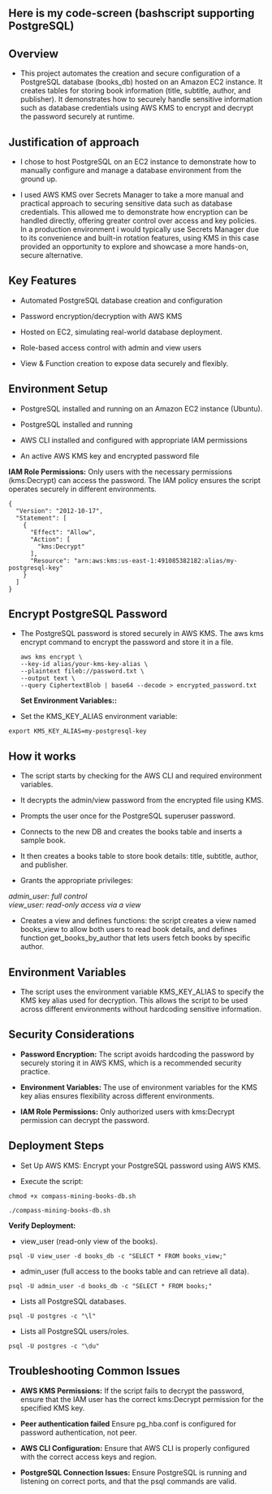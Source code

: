 ## Here is my code-screen (bashscript supporting PostgreSQL)

## Overview
* This project automates the creation and secure configuration of a PostgreSQL database (books_db) hosted on an Amazon EC2 instance. It creates tables for storing book information (title, subtitle, author, and publisher). It demonstrates how to securely handle sensitive information such as database credentials using AWS KMS to encrypt and decrypt the password securely at runtime.

## Justification of approach
* I chose to host PostgreSQL on an EC2 instance to demonstrate how to manually configure and manage a database environment from the ground up.

* I used AWS KMS over Secrets Manager to take a more manual and practical approach to securing sensitive data such as database credentials. This allowed me to demonstrate how encryption can be handled directly, offering greater control over access and key policies. In a production environment i would typically use Secrets Manager due to its convenience and built-in rotation features, using KMS in this case provided an opportunity to explore and showcase a more hands-on, secure alternative.

## Key Features
* Automated PostgreSQL database creation and configuration

* Password encryption/decryption with AWS KMS

* Hosted on EC2, simulating real-world database deployment.

* Role-based access control with admin and view users

* View & Function creation to expose data securely and flexibly.

## Environment Setup
* PostgreSQL installed and running on an Amazon EC2 instance (Ubuntu).

* PostgreSQL installed and running

* AWS CLI installed and configured with appropriate IAM permissions

* An active AWS KMS key and encrypted password file

**IAM Role Permissions:** Only users with the necessary permissions (kms:Decrypt) can access the password. The IAM policy ensures the script operates securely in different environments.

```
{
  "Version": "2012-10-17",
  "Statement": [
    {
      "Effect": "Allow",
      "Action": [
        "kms:Decrypt"
      ],
      "Resource": "arn:aws:kms:us-east-1:491085382182:alias/my-postgresql-key"
    }
  ]
}

```
## Encrypt PostgreSQL Password
* The PostgreSQL password is stored securely in AWS KMS. The aws kms encrypt command to encrypt the password and store it in a file.

  ```
  aws kms encrypt \
  --key-id alias/your-kms-key-alias \
  --plaintext fileb://password.txt \
  --output text \
  --query CiphertextBlob | base64 --decode > encrypted_password.txt
  
  ```
  **Set Environment Variables::**

* Set the KMS_KEY_ALIAS environment variable:

```
export KMS_KEY_ALIAS=my-postgresql-key

```

## How it works
* The script starts by checking for the AWS CLI and required environment variables.

* It decrypts the admin/view password from the encrypted file using KMS.

* Prompts the user once for the PostgreSQL superuser password.

* Connects to the new DB and creates the books table and inserts a sample book.

* It then creates a books table to store book details: title, subtitle, author, and publisher.

* Grants the appropriate privileges:
  
*admin_user: full control*  
*view_user: read-only access via a view*

* Creates a view and defines functions: the script creates a view named books_view to allow both users to read book details, and defines function get_books_by_author that lets users fetch books by specific author.

## Environment Variables 
* The script uses the environment variable KMS_KEY_ALIAS to specify the KMS key alias used for decryption. This allows the script to be used across different environments without hardcoding sensitive information.

## Security Considerations
* **Password Encryption:** The script avoids hardcoding the password by securely storing it in AWS KMS, which is a recommended security practice.

* **Environment Variables:** The use of environment variables for the KMS key alias ensures flexibility across different environments.

* **IAM Role Permissions:** Only authorized users with kms:Decrypt permission can decrypt the password.


## Deployment Steps
* Set Up AWS KMS: Encrypt your PostgreSQL password using AWS KMS.

* Execute the script:
```
chmod +x compass-mining-books-db.sh
```

```
./compass-mining-books-db.sh
```
**Verify Deployment:**

* view_user (read-only view of the books).

```
psql -U view_user -d books_db -c "SELECT * FROM books_view;"

```

* admin_user (full access to the books table and can retrieve all data).
```
psql -U admin_user -d books_db -c "SELECT * FROM books;"

```

* Lists all PostgreSQL databases.
```
psql -U postgres -c "\l"

```
* Lists all PostgreSQL users/roles.
```
psql -U postgres -c "\du"

```


## Troubleshooting Common Issues
* **AWS KMS Permissions:** If the script fails to decrypt the password, ensure that the IAM user has the correct kms:Decrypt permission for the specified KMS key.

* **Peer authentication failed** Ensure pg_hba.conf is configured for password authentication, not peer.

* **AWS CLI Configuration:** Ensure that AWS CLI is properly configured with the correct access keys and region.

* **PostgreSQL Connection Issues:** Ensure PostgreSQL is running and listening on correct ports, and that the psql commands are valid.
